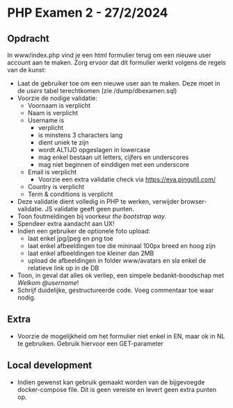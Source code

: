# PHP Examen 2 - 27/2/2024

## Opdracht

In www/index.php vind je een html formulier terug om een nieuwe user account aan te maken. Zorg ervoor dat dit formulier werkt volgens de regels van de kunst:

- Laat de gebruiker toe om een nieuwe user aan te maken. Deze moet in de _users_ tabel terechtkomen (zie /dump/dbexamen.sql)
- Voorzie de nodige validatie:
  - Voornaam is verplicht
  - Naam is verplicht
  - Username is
    - verplicht
    - is minstens 3 characters lang
    - dient uniek te zijn
    - wordt ALTIJD opgeslagen in lowercase
    - mag enkel bestaan uit letters, cijfers en underscores
    - mag niet beginnen of einddigen met een underscore
  - Email is verplicht
    - Voorzie een extra validatie check via https://eva.pingutil.com/
  - Country is verplicht
  - Term & conditions is verplicht
- Deze validatie dient volledig in PHP te werken, verwijder browser-validatie. JS validatie geeft geen punten.
- Toon foutmeldingen bij voorkeur _the bootstrap way_.
- Spendeer extra aandacht aan UX!
- Indien een gebruiker de optionele foto upload:
  - laat enkel jpg/jpeg en png toe
  - laat enkel afbeeldingen toe die mininaal 100px breed en hoog zijn
  - laat enkel afbeeldingen toe kleiner dan 2MB
  - upload de afbeeldingen in folder www/avatars en sla enkel de relatieve link op in de DB
- Toon, in geval dat alles ok verliep, een simpele bedankt-boodschap met _Welkom @username_!
- Schrijf duidelijke, gestructureerde code. Voeg commentaar toe waar nodig.

## Extra

- Voorzie de mogelijkheid om het formulier niet enkel in EN, maar ok in NL te gebruiken. Gebruik hiervoor een GET-parameter

## Local development

- Indien gewenst kan gebruik gemaakt worden van de bijgevoegde docker-compose file. Dit is geen vereiste en levert geen extra punten op.
